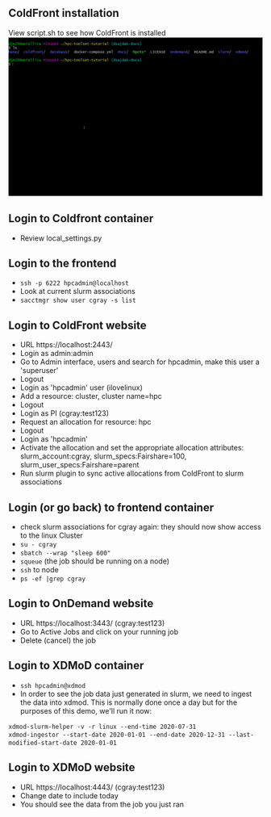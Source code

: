 ## ColdFront installation
View script.sh to see how ColdFront is installed
![ColdFront installation script](../docs/cf_install.gif)

## Login to Coldfront container
- Review local_settings.py

## Login to the frontend
- `ssh -p 6222 hpcadmin@localhost`
- Look at current slurm associations
- `sacctmgr show user cgray -s list`

## Login to ColdFront website
- URL https://localhost:2443/
- Login as admin:admin
- Go to Admin interface, users and search for hpcadmin, make this user a 'superuser'
- Logout
- Login as 'hpcadmin' user (ilovelinux)
- Add a resource: cluster, cluster name=hpc
- Logout
- Login as PI (cgray:test123)
- Request an allocation for resource: hpc
- Logout
- Login as 'hpcadmin'
- Activate the allocation and set the appropriate allocation attributes:
slurm_account:cgray, slurm_specs:Fairshare=100, slurm_user_specs:Fairshare=parent
- Run slurm plugin to sync active allocations from ColdFront to slurm associations

## Login (or go back) to frontend container
- check slurm associations for cgray again: they should now show access to the linux Cluster
- `su - cgray`
- `sbatch --wrap "sleep 600"`
- `squeue`  (the job should be running on a node)
- `ssh` to node
- `ps -ef |grep cgray`

## Login to OnDemand website
- URL https://localhost:3443/ (cgray:test123)
- Go to Active Jobs and click on your running job
- Delete (cancel) the job

## Login to XDMoD container
- `ssh hpcadmin@xdmod`
- In order to see the job data just generated in slurm, we need to ingest the data into xdmod.  This is normally done once a day but for the purposes of this demo, we'll run it now:
```
xdmod-slurm-helper -v -r linux --end-time 2020-07-31
xdmod-ingestor --start-date 2020-01-01 --end-date 2020-12-31 --last-modified-start-date 2020-01-01
```

## Login to XDMoD website
- URL  https://localhost:4443/ (cgray:test123)
- Change date to include today
- You should see the data from the job you just ran
